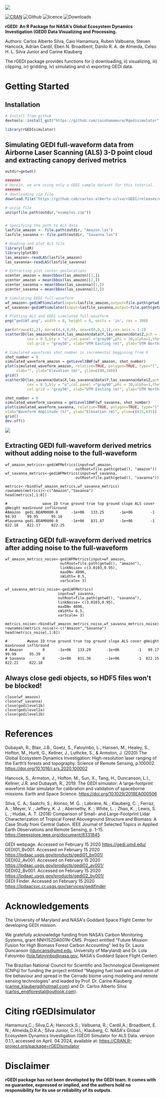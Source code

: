 ![](https://github.com/carlos-alberto-silva/rGEDI/blob/master/readme/fig1.png)<br/>

[![CRAN](https://www.r-pkg.org/badges/version/rGEDIsimulator)](https://cran.r-project.org/package=rGEDIsimulator)
![Github](https://img.shields.io/badge/Github-0.1.1-green.svg)
![licence](https://img.shields.io/badge/Licence-GPL--3-blue.svg) 
![Downloads](https://cranlogs.r-pkg.org/badges/grand-total/rGEDIsimulator)

**rGEDI: An R Package for NASA's Global Ecosystem Dynamics Investigation (GEDI) Data Visualizing and Processing.**

Authors: Carlos Alberto Silva, Caio Hamamura, Ruben Valbuena, Steven Hancock, Adrian Cardil, Eben N. Broadbent, Danilo R. A. de Almeida, Celso H. L. Silva Junior and Carine Klauberg  

The rGEDI package provides functions for i) downloading, ii) visualizing, iii) clipping, iv) gridding, iv) simulating and v) exporting GEDI data.

# Getting Started

## Installation
```r
# Install from github
devtools::install_git("https://github.com/caiohamamura/Rgedisimulator", dependencies = TRUE)

library(rGEDIsimulator)
```    

## Simulating GEDI full-waveform data from Airborne Laser Scanning (ALS) 3-D point cloud and extracting canopy derived metrics
```r
outdir=getwd()

#######
# Herein, we are using only a GEDI sample dataset for this tutorial.
#######
# downloading zip file
download.file("https://github.com/carlos-alberto-silva/rGEDI/releases/download/datasets/examples.zip",destfile=file.path(outdir, "examples.zip"))

# unzip file 
unzip(file.path(outdir,"examples.zip"))


# Specifying the path to ALS data
lasfile_amazon <- file.path(outdir, "Amazon.las")
lasfile_savanna <- file.path(outdir, "Savanna.las")

# Reading and plot ALS file
library(lidR)
library(plot3D)
las_amazon<-readLAS(lasfile_amazon)
las_savanna<-readLAS(lasfile_savanna)

# Extracting plot center geolocations
xcenter_amazon = mean(bbox(las_amazon)[1,])
ycenter_amazon = mean(bbox(las_amazon)[2,])
xcenter_savanna = mean(bbox(las_savanna)[1,])
ycenter_savanna = mean(bbox(las_savanna)[2,])

# Simulating GEDI full-waveform
wf_amazon<-gediWFSimulator(input=lasfile_amazon,output=file.path(getwd(),"gediWF_amazon_simulation.h5"),coords = c(xcenter_amazon, ycenter_amazon))
wf_savanna<-gediWFSimulator(input=lasfile_savanna,output=file.path(getwd(),"gediWF_savanna_simulation.h5"),coords = c(xcenter_savanna, ycenter_savanna))

# Plotting ALS and GEDI simulated full-waveform
png("gediWf.png", width = 8, height = 6, units = 'in', res = 300)

par(mfrow=c(2,2), mar=c(4,4,0,0), oma=c(0,0,1,1),cex.axis = 1.2)
scatter3D(las_amazon@data$X,las_amazon@data$Y,las_amazon@data$Z,pch = 16,colkey = FALSE, main="",
          cex = 0.5,bty = "u",col.panel ="gray90",phi = 30,alpha=1,theta=45,
          col.grid = "gray50", xlab="UTM Easting (m)", ylab="UTM Northing (m)", zlab="Elevation (m)")

# Simulated waveforms shot_number is incremental beggining from 0
shot_number = 0
simulated_waveform_amazon = getLevel1BWF(wf_amazon, shot_number)
plot(simulated_waveform_amazon, relative=TRUE, polygon=TRUE, type="l", lwd=2, col="forestgreen",
     xlab="", ylab="Elevation (m)", ylim=c(90,140))
grid()
scatter3D(las_savanna@data$X,las_savanna@data$Y,las_savanna@data$Z,pch = 16,colkey = FALSE, main="",
          cex = 0.5,bty = "u",col.panel ="gray90",phi = 30,alpha=1,theta=45,
          col.grid = "gray50", xlab="UTM Easting (m)", ylab="UTM Northing (m)", zlab="Elevation (m)")

shot_number = 0
simulated_waveform_savanna = getLevel1BWF(wf_savanna, shot_number)
plot(simulated_waveform_savanna, relative=TRUE, polygon=TRUE, type="l", lwd=2, col="green",
xlab="Waveform Amplitude (%)", ylab="Elevation (m)", ylim=c(815,835))
grid()
dev.off()
```
![](https://github.com/carlos-alberto-silva/rGEDI/blob/master/readme/fig7.png)

## Extracting GEDI full-waveform derived metrics without adding noise to the full-waveform
```
wf_amazon_metrics<-gediWFMetrics(input=wf_amazon,
                                outRoot=file.path(getwd(), "amazon"))
wf_savanna_metrics<-gediWFMetrics(input=wf_savanna,
                                outRoot=file.path(getwd(), "savanna"))

metrics<-rbind(wf_amazon_metrics,wf_savanna_metrics)
rownames(metrics)<-c("Amazon","Savanna")
head(metrics[,1:8])

#                wave ID true ground true top ground slope ALS cover gHeight maxGround inflGround
#Amazon  gedi.BEAM0000.0      -1e+06   133.25       -1e+06        -1   94.93     99.95      95.16
#Savanna gedi.BEAM0000.0      -1e+06   831.47       -1e+06        -1  822.18    822.17     822.25
```
## Extracting GEDI full-waveform derived metrics after adding noise to the full-waveform
```
wf_amazon_metrics_noise<-gediWFMetrics(input=wf_amazon,
                         outRoot=file.path(getwd(), "amazon"),
                         linkNoise= c(3.0103,0.95),
                         maxDN= 4096,
                         sWidth= 0.5,
                         varScale= 3)

wf_savanna_metrics_noise<-gediWFMetrics(
                        input=wf_savanna,
                        outRoot=file.path(getwd(), "savanna"),
                        linkNoise= c(3.0103,0.95),
                        maxDN= 4096,
                        sWidth= 0.5,
                        varScale= 3)

metrics_noise<-rbind(wf_amazon_metrics_noise,wf_savanna_metrics_noise)
rownames(metrics_noise)<-c("Amazon","Savanna")
head(metrics_noise[,1:8])

#         #wave ID true ground true top ground slope ALS cover gHeight maxGround inflGround
# Amazon         0      -1e+06   133.29       -1e+06        -1   99.17     99.99      95.39
# Savanna        0      -1e+06   831.36       -1e+06        -1  822.15    822.21     822.18

```

## Always close gedi objects, so HDF5 files won't be blocked!
```{r cleanup, echo=TRUE, results="hide", error=TRUE}
close(wf_amazon)
close(wf_savanna)
close(gedilevel1b)
close(gedilevel2a)
close(gedilevel2b)
```


# References
Dubayah, R., Blair, J.B., Goetz, S., Fatoyinbo, L., Hansen, M., Healey, S., Hofton, M., Hurtt, G.,         Kellner, J., Luthcke, S., & Armston, J. (2020) The Global Ecosystem Dynamics Investigation:         High-resolution laser ranging of the Earth’s forests and topography. Science of Remote             Sensing, p.100002. https://doi.org/10.1016/j.srs.2020.100002

Hancock, S., Armston, J., Hofton, M., Sun, X., Tang, H., Duncanson, L.I., Kellner,
       J.R. and Dubayah, R., 2019. The GEDI simulator: A large-footprint waveform lidar simulator
       for calibration and validation of spaceborne missions. Earth and Space Science.
       https://doi.org/10.1029/2018EA000506

Silva, C. A.; Saatchi, S.; Alonso, M. G. ; Labriere, N. ; Klauberg, C. ; Ferraz, A. ; Meyer, V. ;        Jeffery, K. J. ; Abernethy, K. ; White, L. ; Zhao, K. ; Lewis, S. L. ; Hudak, A. T. (2018)         Comparison of Small- and Large-Footprint Lidar Characterization of Tropical Forest                 Aboveground Structure and Biomass: A Case Study from Central Gabon. IEEE Journal of Selected       Topics in Applied Earth Observations and Remote Sensing, p. 1-15.
      https://ieeexplore.ieee.org/document/8331845

GEDI webpage. Accessed on February 15 2020 https://gedi.umd.edu/   
GEDI01_Bv001. Accessed on February 15 2020 https://lpdaac.usgs.gov/products/gedi01_bv001/   
GEDI02_Av001. Accessed on February 15 2020 https://lpdaac.usgs.gov/products/gedi02_av001/  
GEDI02_Bv001. Accessed on February 15 2020 https://lpdaac.usgs.gov/products/gedi02_bv001/  
GEDI Finder. Accessed on February 15 2020 https://lpdaacsvc.cr.usgs.gov/services/gedifinder

# Acknowledgements
The University of Maryland and NASA's Goddard Space Flight Center for developing GEDI mission.

We gratefully acknowledge funding from NASA’s Carbon Monitoring Systems, grant NNH15ZDA001N-CMS. Project entitled "Future Mission Fusion for High Biomass Forest Carbon Accounting" led by Dr. Laura Duncanson (lduncans@umd.edu, University of Maryland) and Dr. Lola Fatoyinbo (lola.fatoyinbo@nasa.gov, NASA's Goddard Space Flight Center).

The Brazilian National Council for Scientific and Technological Development (CNPq) for funding the project entitled "Mapping fuel load and simulation of fire behaviour and spread in the Cerrado biome using modeling and remote sensing technologies" and leaded by Prof. Dr. Carine Klauberg (carine_klauberg@hotmail.com) and Dr. Carlos Alberto Silva
(carlos_engflorestal@outlook.com).

# Citing rGEDIsimulator
Hamamura,C.; Silva,C.A; Hancock,S.; Valbuena, R.; Cardil,A.; Broadbent, E. N.; Almeida,D.R.A.; Silva Junior, C.H.L; Klauberg, C. NASA's Global Ecosystem Dynamics Investigation (GEDI) Simulator for ALS Data.
version 0.1.1, accessed on April. 04 2024, available at: <https://CRAN.R-project.org/package=rGEDIsimulator>

# Disclaimer
**rGEDI package has not been developted by the GEDI team. It comes with no guarantee, expressed or implied, and the authors hold no responsibility for its use or reliability of its outputs.**

